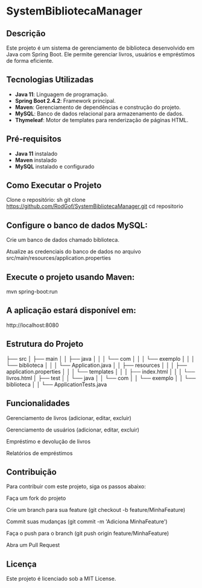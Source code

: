 # SystemBibliotecaManager

## Descrição
Este projeto é um sistema de gerenciamento de biblioteca desenvolvido em Java com Spring Boot. Ele permite gerenciar livros, usuários e empréstimos de forma eficiente.

## Tecnologias Utilizadas
- **Java 11**: Linguagem de programação.
- **Spring Boot 2.4.2**: Framework principal.
- **Maven**: Gerenciamento de dependências e construção do projeto.
- **MySQL**: Banco de dados relacional para armazenamento de dados.
- **Thymeleaf**: Motor de templates para renderização de páginas HTML.

## Pré-requisitos
- **Java 11** instalado
- **Maven** instalado
- **MySQL** instalado e configurado

## Como Executar o Projeto
Clone o repositório:
   sh
   git clone https://github.com/RodGof/SystemBibliotecaManager.git
   cd repositorio

## Configure o banco de dados MySQL:

Crie um banco de dados chamado biblioteca.

Atualize as credenciais do banco de dados no arquivo src/main/resources/application.properties

## Execute o projeto usando Maven:
mvn spring-boot:run

## A aplicação estará disponível em:
http://localhost:8080

## Estrutura do Projeto

├── src
│   ├── main
│   │   ├── java
│   │   │   └── com
│   │   │       └── exemplo
│   │   │           └── biblioteca
│   │   │               └── Application.java
│   │   ├── resources
│   │   │   ├── application.properties
│   │   │   └── templates
│   │   │       ├── index.html
│   │   │       └── livros.html
│   ├── test
│   │   └── java
│   │       └── com
│   │           └── exemplo
│   │               └── biblioteca
│   │                   └── ApplicationTests.java

## Funcionalidades
Gerenciamento de livros (adicionar, editar, excluir)

Gerenciamento de usuários (adicionar, editar, excluir)

Empréstimo e devolução de livros

Relatórios de empréstimos

## Contribuição
Para contribuir com este projeto, siga os passos abaixo:

Faça um fork do projeto

Crie um branch para sua feature (git checkout -b feature/MinhaFeature)

Commit suas mudanças (git commit -m 'Adiciona MinhaFeature')

Faça o push para o branch (git push origin feature/MinhaFeature)

Abra um Pull Request

## Licença
Este projeto é licenciado sob a MIT License.
